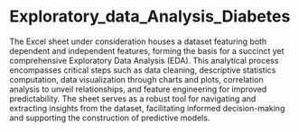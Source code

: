 # Exploratory_data_Analysis_Diabetes
The Excel sheet under consideration houses a dataset featuring both dependent and independent features, forming the basis for a succinct yet comprehensive Exploratory Data Analysis (EDA). This analytical process encompasses critical steps such as data cleaning, descriptive statistics computation, data visualization through charts and plots, correlation analysis to unveil relationships, and feature engineering for improved predictability. The sheet serves as a robust tool for navigating and extracting insights from the dataset, facilitating informed decision-making and supporting the construction of predictive models.
